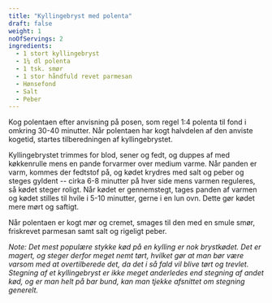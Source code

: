 ```yaml
---
title: "Kyllingebryst med polenta"
draft: false
weight: 1
noOfServings: 2
ingredients:
  - 1 stort kyllingebryst
  - 1¼ dl polenta
  - 1 tsk. smør
  - 1 stor håndfuld revet parmesan
  - Hønsefond
  - Salt
  - Peber
---
```


Kog polentaen efter anvisning på posen, som regel 1:4 polenta til fond i
omkring 30-40 minutter. Når polentaen har kogt halvdelen af den anviste
kogetid, startes tilberedningen af kyllingebrystet.

Kyllingebrystet trimmes for blod, sener og fedt, og duppes af med
køkkenrulle mens en pande forvarmer over medium varme. Når panden er
varm, kommes der fedtstof på, og kødet krydres med salt og peber og
steges gyldent -- cirka 6-8 minutter på hver side mens varmen reguleres,
så kødet steger roligt. Når kødet er gennemstegt, tages panden af varmen
og kødet stilles til hvile i 5-10 minutter, gerne i en lun ovn. Dette
gør kødet mere mørt og saftigt.

Når polentaen er kogt mør og cremet, smages til den med en smule smør,
friskrevet parmesan samt salt og rigeligt peber.

*Note: Det mest populære stykke kød på en kylling er nok brystkødet. Det
er magert, og steger derfor meget nemt tørt, hvilket gør at man bør være
varsom med at overtilberede det, da det i så fald vil blive tørt og
trevlet. Stegning af et kyllingebryst er ikke meget anderledes end
stegning af andet kød, og er man helt på bar bund, kan man tjekke
afsnittet om stegning generelt.*

